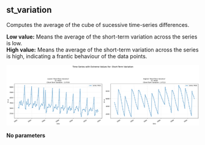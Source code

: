 ## st_variation

Computes the average of the cube of sucessive time-series differences.

**Low value:** Means the average of the short-term variation across the series is low.  
**High value:** Means the average of the short-term variation across the series is high, indicating a frantic behaviour of the data points.


    
![png](st_variation_output_5_0.png)
    



**No parameters**

